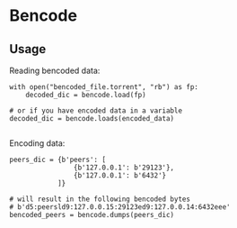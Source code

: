 # Bencode

## Usage

Reading bencoded data:
```python3
with open("bencoded_file.torrent", "rb") as fp:
    decoded_dic = bencode.load(fp)

# or if you have encoded data in a variable
decoded_dic = bencode.loads(encoded_data)


```

Encoding data:
```python3
peers_dic = {b'peers': [
                {b'127.0.0.1': b'29123'}, 
                {b'127.0.0.1': b'6432'}
            ]}

# will result in the following bencoded bytes
# b'd5:peersld9:127.0.0.15:29123ed9:127.0.0.14:6432eee'
bencoded_peers = bencode.dumps(peers_dic)


```